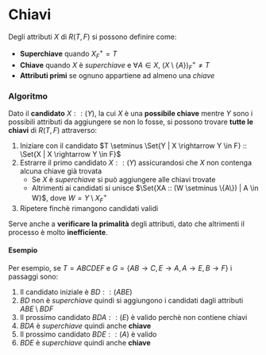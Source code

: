 # Chiavi

Degli attributi $X$ di $R(T, F)$ si possono definire come:
- **Superchiave** quando $X_F^+ = T$
- **Chiave** quando $X$ è _superchiave_ e $\forall A \in X,\ (X \setminus \{A\})_F^+ \neq T$
- **Attributi primi** se ognuno appartiene ad almeno una _chiave_

### Algoritmo

Dato il **candidato** $X :: (Y)$, la cui $X$ è una **possibile chiave** mentre $Y$ sono i possibili attributi da aggiungere se non lo fosse, si possono trovare **tutte le chiavi** di $R(T, F)$ attraverso:
1. Iniziare con il candidato $T \setminus \Set{Y | X \rightarrow Y \in F} :: \Set{X | X \rightarrow Y \in F}$
2. Estrarre il primo candidato $X :: (Y)$ assicurandosi che $X$ non contenga alcuna chiave già trovata
	- Se $X$ è _superchiave_ si può aggiungere alle chiavi trovate
	- Altrimenti ai candidati si unisce $\Set{XA :: (W \setminus \{A\}) | A \in W}$, dove $W = Y \setminus X_F^+$
3. Ripetere finchè rimangono candidati validi

Serve anche a **verificare la primalità** degli attributi, dato che altrimenti il processo è molto **inefficiente**.

#### Esempio

Per esempio, se $T = ABCDEF$ e $G = \{AB \rightarrow C, E \rightarrow A, A \rightarrow E, B \rightarrow F\}$ i passaggi sono:
1. Il candidato iniziale è $BD :: (ABE)$
2. $BD$ non è _superchiave_ quindi si aggiungono i candidati dagli attributi $ABE \setminus BDF$
3. Il prossimo candidato $BDA :: (E)$ è valido perchè non contiene chiavi
4. $BDA$ è _superchiave_ quindi anche **chiave**
5. Il prossimo candidato $BDE :: (A)$ è valido
8. $BDE$ è _superchiave_ quindi anche **chiave**
